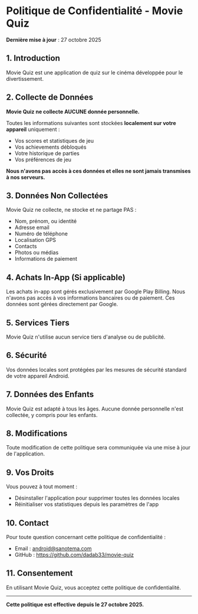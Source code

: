 # Politique de Confidentialité - Movie Quiz

**Dernière mise à jour** : 27 octobre 2025

## 1. Introduction
Movie Quiz est une application de quiz sur le cinéma développée pour le divertissement.

## 2. Collecte de Données
**Movie Quiz ne collecte AUCUNE donnée personnelle.**

Toutes les informations suivantes sont stockées **localement sur votre appareil** uniquement :
- Vos scores et statistiques de jeu
- Vos achievements débloqués
- Votre historique de parties
- Vos préférences de jeu

**Nous n'avons pas accès à ces données et elles ne sont jamais transmises à nos serveurs.**

## 3. Données Non Collectées
Movie Quiz ne collecte, ne stocke et ne partage PAS :
- Nom, prénom, ou identité
- Adresse email
- Numéro de téléphone
- Localisation GPS
- Contacts
- Photos ou médias
- Informations de paiement

## 4. Achats In-App (Si applicable)
Les achats in-app sont gérés exclusivement par Google Play Billing.
Nous n'avons pas accès à vos informations bancaires ou de paiement.
Ces données sont gérées directement par Google.

## 5. Services Tiers
Movie Quiz n'utilise aucun service tiers d'analyse ou de publicité.

## 6. Sécurité
Vos données locales sont protégées par les mesures de sécurité standard de votre appareil Android.

## 7. Données des Enfants
Movie Quiz est adapté à tous les âges.
Aucune donnée personnelle n'est collectée, y compris pour les enfants.

## 8. Modifications
Toute modification de cette politique sera communiquée via une mise à jour de l'application.

## 9. Vos Droits
Vous pouvez à tout moment :
- Désinstaller l'application pour supprimer toutes les données locales
- Réinitialiser vos statistiques depuis les paramètres de l'app

## 10. Contact
Pour toute question concernant cette politique de confidentialité :
- Email : android@sanotema.com
- GitHub : https://github.com/dadab33/movie-quiz

## 11. Consentement
En utilisant Movie Quiz, vous acceptez cette politique de confidentialité.

---

**Cette politique est effective depuis le 27 octobre 2025.**
